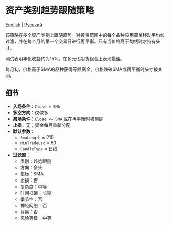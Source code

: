 # 资产类别趋势跟随策略
[English](README.md) | [Русский](README_ru.md)

该策略在多个资产类别上跟随趋势。对投资范围中的每个品种应用简单移动平均线过滤，并在每个月的第一个交易日进行再平衡。只有当价格高于均线时才持有头寸。

测试表明年化收益约为15%。在多元化期货组合上表现最佳。

每月初，价格高于SMA的品种获得等额资金。价格跌破SMA或再平衡时头寸被关闭。

## 细节

- **入场条件**：`Close > SMA`
- **多空方向**：仅做多
- **离场条件**：`Close <= SMA` 或在再平衡时被剔除
- **止损**：无；资金每月重新分配
- **默认参数**：
  - `SmaLength` = 210
  - `MinTradeUsd` = 50
  - `CandleType` = 日线
- **过滤器**：
  - 类别：趋势跟随
  - 方向：多头
  - 指标：SMA
  - 止损：否
  - 复杂度：中等
  - 时间框架：长期
  - 季节性：否
  - 神经网络：否
  - 背离：否
  - 风险等级：中等

